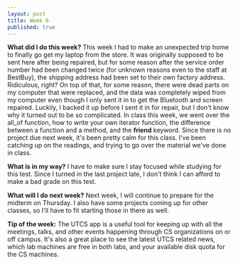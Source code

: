 ```yaml
---
layout: post
title: Week 6
published: true
---
```


**What did I do this week?**  This week I had to make an unexpected trip home to finally go get my laptop from the store. It was originally supposed to be sent here after being repaired, but for some reason after the service order number had been changed twice (for unknown reasons even to the staff at BestBuy), the shipping address had been set to their own factory address. Ridiculous, right? On top of that, for some reason, there were dead parts on my computer that were replaced, and the data was completely wiped from my computer even though I only sent it in to get the Bluetooth and screen repaired. Luckily, I backed it up before I sent it in for repair, but I don't know why it turned out to be so complicated. In class this week, we went over the all_of function, how to write your own iterator function, the difference between a function and a method, and the **friend** keyword. Since there is no project due next week, it's been pretty calm for this class. I've been catching up on the readings, and trying to go over the material we've done in class.

**What is in my way?**  I have to make sure I stay focused while studying for this test. Since I turned in the last project late, I don't think I can afford to make a bad grade on this test.

**What will I do next week?**  Next week, I will continue to prepare for the midterm on Thursday. I also have some projects coming up for other classes, so I'll have to fit starting those in there as well.

**Tip of the week:**  The UTCS app is a useful tool for keeping up with all the meetings, talks, and other events happening through CS organizations on or off campus. It's also a great place to see the latest UTCS related news, which lab machines are free in both labs, and your available disk quota for the CS machines.
